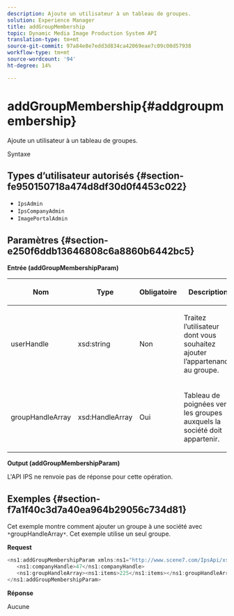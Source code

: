 ```yaml
---
description: Ajoute un utilisateur à un tableau de groupes.
solution: Experience Manager
title: addGroupMembership
topic: Dynamic Media Image Production System API
translation-type: tm+mt
source-git-commit: 97a84e8e7edd3d834ca42069eae7c09c00d57938
workflow-type: tm+mt
source-wordcount: '94'
ht-degree: 14%

---
```



# addGroupMembership{#addgroupmembership}

Ajoute un utilisateur à un tableau de groupes.

Syntaxe

## Types d’utilisateur autorisés {#section-fe950150718a474d8df30d0f4453c022}

* `IpsAdmin`
* `IpsCompanyAdmin`
* `ImagePortalAdmin`

## Paramètres {#section-e250f6ddb13646808c6a8860b6442bc5}

**Entrée (addGroupMembershipParam)**

<table id="table_71AD8902E4854CA5A12379DBA4DF17C7"> 
 <thead> 
  <tr> 
   <th colname="col1" class="entry"> <p>Nom </p> </th> 
   <th colname="col2" class="entry"> <p>Type </p> </th> 
   <th colname="col3" class="entry"> <p>Obligatoire </p> </th> 
   <th colname="col4" class="entry"> <p>Description </p> </th> 
  </tr> 
 </thead>
 <tbody> 
  <tr> 
   <td colname="col1"> <span class="codeph"> <span class="varname"> userHandle</span> </span> </td> 
   <td colname="col2"> <span class="codeph"> xsd:string</span> </td> 
   <td colname="col3"> <p>Non </p> </td> 
   <td colname="col4"> <p>Traitez l’utilisateur dont vous souhaitez ajouter l’appartenance au groupe. </p> </td> 
  </tr> 
  <tr> 
   <td colname="col1"> <span class="codeph"> <span class="varname"> groupHandleArray</span> </span> </td> 
   <td colname="col2"> <span class="codeph"> xsd:HandleArray</span> </td> 
   <td colname="col3"> <p>Oui </p> </td> 
   <td colname="col4"> <p>Tableau de poignées vers les groupes auxquels la société doit appartenir. </p> </td> 
  </tr> 
 </tbody> 
</table>

**Output (addGroupMembershipParam)**

L&#39;API IPS ne renvoie pas de réponse pour cette opération.

## Exemples {#section-f7a1f40c3d7a40ea964b29056c734d81}

Cet exemple montre comment ajouter un groupe à une société avec `*`groupHandleArray`*`. Cet exemple utilise un seul groupe.

**Request**

```java
<ns1:addGroupMembershipParam xmlns:ns1="http://www.scene7.com/IpsApi/xsd">
   <ns1:companyHandle>47</ns1:companyHandle>
   <ns1:groupHandleArray><ns1:items>225</ns1:items></ns1:groupHandleArray>
</ns1:addGroupMembershipParam>
```

**Réponse**

Aucune
